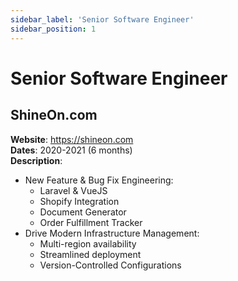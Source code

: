 ```yaml
---
sidebar_label: 'Senior Software Engineer'
sidebar_position: 1
---
```


# Senior Software Engineer

## ShineOn.com
**Website**: https://shineon.com  
**Dates**: 2020-2021 (6 months)  
**Description**:
 - New Feature & Bug Fix Engineering:
   - Laravel & VueJS
   - Shopify Integration
   - Document Generator
   - Order Fulfillment Tracker
 - Drive Modern Infrastructure Management:
   - Multi-region availability
   - Streamlined deployment
   - Version-Controlled Configurations
